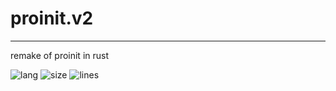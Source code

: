 # proinit.v2
---
remake of proinit in rust

<img alt="lang" src="https://img.shields.io/github/languages/top/bjorneek/proinit.v2"/>
<img alt="size" src="https://img.shields.io/github/repo-size/bjorneek/proinit.v2"/>
<img alt="lines" src="https://img.shields.io/tokei/lines/github/bjorneek/proinit.v2"/>
